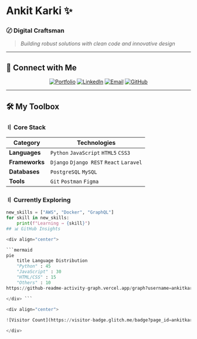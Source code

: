 # Ankit Karki  ✨

### 〄 Digital Craftsman
> *Building robust solutions with clean code and innovative design*

---
## 🔗 Connect with Me
<div align="center">
  
[![Portfolio](https://custom-icon-badges.demolab.com/badge/-Portfolio-555555?style=for-the-badge&logo=globe&logoColor=white)](https://www.karkiankit.com.np/)
[![LinkedIn](https://custom-icon-badges.demolab.com/badge/-LinkedIn-0A66C2?style=for-the-badge&logo=linkedin)](https://linkedin.com/in/ankitkarki27)
[![Email](https://custom-icon-badges.demolab.com/badge/-Email-EA4335?style=for-the-badge&logo=gmail)](mailto:ankitkarki8088@gmail.com)
[![GitHub](https://custom-icon-badges.demolab.com/badge/-GitHub-181717?style=for-the-badge&logo=github)](https://github.com/ankitkarki27)

</div>

---
## 🛠️ My Toolbox

### 〢 Core Stack
| Category       | Technologies                                                                 |
|----------------|-----------------------------------------------------------------------------|
| **Languages**  | `Python` `JavaScript` `HTML5` `CSS3`                                        |
| **Frameworks** | `Django` `Django REST` `React` `Laravel`                                    |
| **Databases**  | `PostgreSQL` `MySQL`                                                        |
| **Tools**      | `Git` `Postman` `Figma`                                                     |

### 〢 Currently Exploring
```python
new_skills = ["AWS", "Docker", "GraphQL"]
for skill in new_skills:
    print(f"Learning → {skill}")
## 📊 GitHub Insights

<div align="center">

```mermaid
pie
    title Language Distribution
    "Python" : 45
    "JavaScript" : 30
    "HTML/CSS" : 15
    "Others" : 10
https://github-readme-activity-graph.vercel.app/graph?username=ankitkarki27&theme=github-dark&hide_border=true&area=true

</div> ```

<div align="center">
  
![Visitor Count](https://visitor-badge.glitch.me/badge?page_id=ankitkarki27.ankitkarki27&style=for-the-badge&color=58a6ff&logo=github)

</div>
